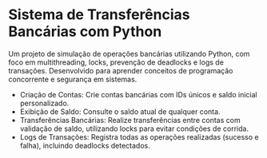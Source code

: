 # Sistema de Transferências Bancárias com Python
Um projeto de simulação de operações bancárias utilizando Python, com foco em multithreading, locks, prevenção de deadlocks e logs de transações. Desenvolvido para aprender conceitos de programação concorrente e segurança em sistemas.

- Criação de Contas: Crie contas bancárias com IDs únicos e saldo inicial personalizado.
- Exibição de Saldo: Consulte o saldo atual de qualquer conta.
- Transferências Bancárias: Realize transferências entre contas com validação de saldo, utilizando locks para evitar condições de corrida.
- Logs de Transações: Registra todas as operações realizadas (sucesso e falha), incluindo deadlocks detectados.
